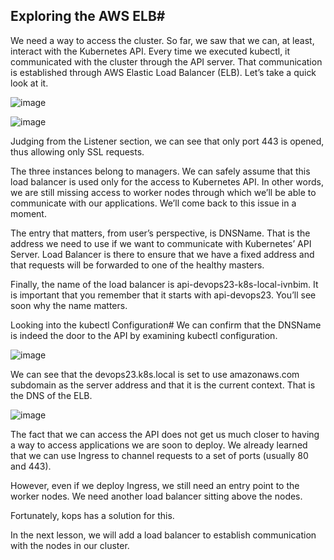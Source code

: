 ## Exploring the AWS ELB#
We need a way to access the cluster. So far, we saw that we can, at least, interact with the Kubernetes API. Every time we executed kubectl, it communicated with the cluster through the API server. That communication is established through AWS Elastic Load Balancer (ELB). Let’s take a quick look at it.

![image](https://user-images.githubusercontent.com/33947539/185802643-e91e7e84-7c37-40c0-8ed3-d1ac68ad526f.png)

![image](https://user-images.githubusercontent.com/33947539/185802655-738916eb-f905-400e-ba6e-587c5d209359.png)

Judging from the Listener section, we can see that only port 443 is opened, thus allowing only SSL requests.

The three instances belong to managers. We can safely assume that this load balancer is used only for the access to Kubernetes API. In other words, we are still missing access to worker nodes through which we’ll be able to communicate with our applications. We’ll come back to this issue in a moment.

The entry that matters, from user’s perspective, is DNSName. That is the address we need to use if we want to communicate with Kubernetes’ API Server. Load Balancer is there to ensure that we have a fixed address and that requests will be forwarded to one of the healthy masters.

Finally, the name of the load balancer is api-devops23-k8s-local-ivnbim. It is important that you remember that it starts with api-devops23. You’ll see soon why the name matters.

Looking into the kubectl Configuration#
We can confirm that the DNSName is indeed the door to the API by examining kubectl configuration.

![image](https://user-images.githubusercontent.com/33947539/185802672-c3610094-1bcb-4e98-b23e-a5385f0cc3ec.png)

We can see that the devops23.k8s.local is set to use amazonaws.com subdomain as the server address and that it is the current context. That is the DNS of the ELB.

![image](https://user-images.githubusercontent.com/33947539/185802693-5fd43c22-d418-42fe-a6ed-50c2293da5ff.png)

The fact that we can access the API does not get us much closer to having a way to access applications we are soon to deploy. We already learned that we can use Ingress to channel requests to a set of ports (usually 80 and 443).

However, even if we deploy Ingress, we still need an entry point to the worker nodes. We need another load balancer sitting above the nodes.

Fortunately, kops has a solution for this.

In the next lesson, we will add a load balancer to establish communication with the nodes in our cluster.
